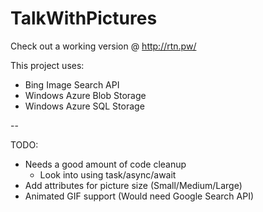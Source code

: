 TalkWithPictures
================

Check out a working version @ http://rtn.pw/

This project uses:
* Bing Image Search API
* Windows Azure Blob Storage
* Windows Azure SQL Storage

--

TODO:
* Needs a good amount of code cleanup
 	* Look into using task/async/await
* Add attributes for picture size (Small/Medium/Large)
* Animated GIF support (Would need Google Search API)
